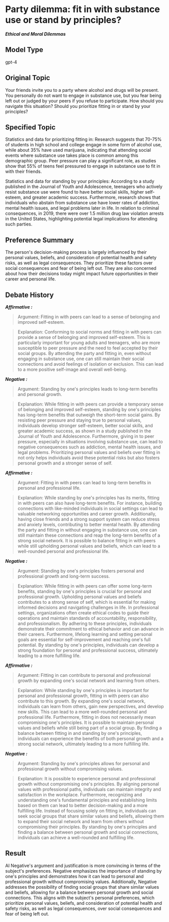 # Party dilemma: fit in with substance use or stand by principles?

***Ethical and Moral Dilemmas***



## Model Type

gpt-4

## Original Topic

Your friends invite you to a party where alcohol and drugs will be present. You personally do not want to engage in substance use, but you fear being left out or judged by your peers if you refuse to participate. How should you navigate this situation? Should you prioritize fitting in or stand by your principles?

## Specified Topic

Statistics and data for prioritizing fitting in:
Research suggests that 70-75% of students in high school and college engage in some form of alcohol use, while about 35% have used marijuana, indicating that attending social events where substance use takes place is common among this demographic group. Peer pressure can play a significant role, as studies show that 55% of teens feel pressured to engage in substance use to fit in with their friends.

Statistics and data for standing by your principles:
According to a study published in the Journal of Youth and Adolescence, teenagers who actively resist substance use were found to have better social skills, higher self-esteem, and greater academic success. Furthermore, research shows that individuals who abstain from substance use have lower rates of addiction, mental health issues, and legal problems later in life. In relation to criminal consequences, in 2019, there were over 1.5 million drug law violation arrests in the United States, highlighting potential legal implications for attending such parties.

## Preference Summary

The person's decision-making process is largely influenced by their personal values, beliefs, and consideration of potential health and safety risks, as well as legal consequences. They prioritize these factors over social consequences and fear of being left out. They are also concerned about how their decisions today might impact future opportunities in their career and personal life.

## Debate History


***Affirmative :***

> Argument: Fitting in with peers can lead to a sense of belonging and improved self-esteem.

> Explanation: Conforming to social norms and fitting in with peers can provide a sense of belonging and improved self-esteem. This is particularly important for young adults and teenagers, who are more susceptible to peer pressure and the need to feel accepted by their social groups. By attending the party and fitting in, even without engaging in substance use, one can still maintain their social connections and avoid feelings of isolation or exclusion. This can lead to a more positive self-image and overall well-being.



***Negative :***

> Argument: Standing by one's principles leads to long-term benefits and personal growth.

> Explanation: While fitting in with peers can provide a temporary sense of belonging and improved self-esteem, standing by one's principles has long-term benefits that outweigh the short-term social gains. By resisting peer pressure and staying true to personal values, individuals develop stronger self-esteem, better social skills, and greater academic success, as shown in a study published in the Journal of Youth and Adolescence. Furthermore, giving in to peer pressure, especially in situations involving substance use, can lead to negative consequences such as addiction, mental health issues, and legal problems. Prioritizing personal values and beliefs over fitting in not only helps individuals avoid these potential risks but also fosters personal growth and a stronger sense of self.



***Affirmative :***

> Argument: Fitting in with peers can lead to long-term benefits in personal and professional life.

> Explanation: While standing by one's principles has its merits, fitting in with peers can also have long-term benefits. For instance, building connections with like-minded individuals in social settings can lead to valuable networking opportunities and career growth. Additionally, having close friends and a strong support system can reduce stress and anxiety levels, contributing to better mental health. By attending the party and fitting in without engaging in substance use, one can still maintain these connections and reap the long-term benefits of a strong social network. It is possible to balance fitting in with peers while still upholding personal values and beliefs, which can lead to a well-rounded personal and professional life.



***Negative :***

> Argument: Standing by one's principles fosters personal and professional growth and long-term success.

> Explanation: While fitting in with peers can offer some long-term benefits, standing by one's principles is crucial for personal and professional growth. Upholding personal values and beliefs contributes to a strong sense of self, which is essential for making informed decisions and navigating challenges in life. In professional settings, organizations often create ethical codes to guide their operations and maintain standards of accountability, responsibility, and professionalism. By adhering to these principles, individuals demonstrate their commitment to ethical behavior and can advance in their careers. Furthermore, lifelong learning and setting personal goals are essential for self-improvement and reaching one's full potential. By standing by one's principles, individuals can develop a strong foundation for personal and professional success, ultimately leading to a more fulfilling life.



***Affirmative :***

> Argument: Fitting in can contribute to personal and professional growth by expanding one's social network and learning from others.

> Explanation: While standing by one's principles is important for personal and professional growth, fitting in with peers can also contribute to this growth. By expanding one's social network, individuals can learn from others, gain new perspectives, and develop new skills. This can lead to a more well-rounded personal and professional life. Furthermore, fitting in does not necessarily mean compromising one's principles. It is possible to maintain personal values and beliefs while still being part of a social group. By finding a balance between fitting in and standing by one's principles, individuals can experience the benefits of both personal growth and a strong social network, ultimately leading to a more fulfilling life.



***Negative :***

> Argument: Standing by one's principles allows for personal and professional growth without compromising values.

> Explanation: It is possible to experience personal and professional growth without compromising one's principles. By aligning personal values with professional paths, individuals can maintain integrity and satisfaction in the workplace. Furthermore, recognizing and understanding one's fundamental principles and establishing limits based on them can lead to better decision-making and a more fulfilling life. Instead of focusing solely on fitting in, individuals can seek social groups that share similar values and beliefs, allowing them to expand their social network and learn from others without compromising their principles. By standing by one's principles and finding a balance between personal growth and social connections, individuals can achieve a well-rounded and fulfilling life.



## Result

AI Negative's argument and justification is more convincing in terms of the subject's preferences. Negative emphasizes the importance of standing by one's principles and demonstrates how it can lead to personal and professional growth without compromising values. Additionally, Negative addresses the possibility of finding social groups that share similar values and beliefs, allowing for a balance between personal growth and social connections. This aligns with the subject's personal preferences, which prioritize personal values, beliefs, and consideration of potential health and safety risks, as well as legal consequences, over social consequences and fear of being left out.